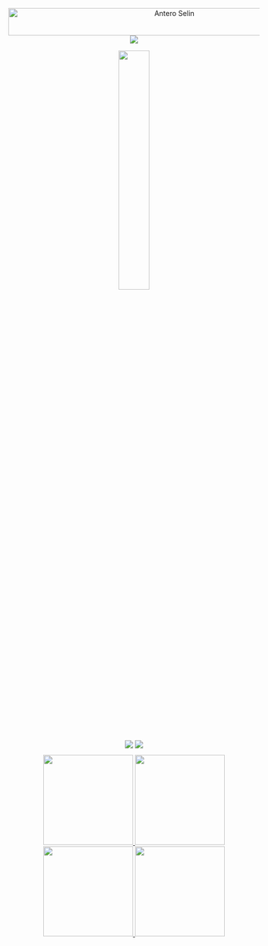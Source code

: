 <p align="center">
  <img src="https://readme-typing-svg.herokuapp.com?font=Kaushan+Script&size=40&duration=3500&color=447FF7&background=FFFFFF00&center=true&vCenter=true&width=650&height=55&lines=It's+Antero+Selin+%F0%9F%91%8B%F0%9F%8F%BB;I+am+a+Software+Developer+%F0%9F%A7%91%F0%9F%8F%BB%E2%80%8D%F0%9F%92%BB;I+have+6%2B+years+of+experience+%F0%9F%93%88;" alt="Antero Selin" width="650" height="55">
  <img src="https://user-images.githubusercontent.com/73097560/115834477-dbab4500-a447-11eb-908a-139a6edaec5c.gif">          
  <p align="center"><img src="https://github.com/antero9471/antero9471/blob/master/logo.gif" width="35%"></p>
</p>

<p align="center" style="margin-bottom: 10px;">
  <img src="https://github-profile-trophy.vercel.app/?username=antero9471&column=7&theme=onedark&no-frame=true&rank=-C&#gh-dark-mode-only"/>
  <img src="https://github-profile-trophy.vercel.app/?username=antero9471&column=7&theme=flat&no-frame=true&rank=-C&#gh-light-mode-only"/>
</p>

<div align="center">
  <a href="https://github.com/antero9471">
    <img height="180em" src="https://github-readme-stats.vercel.app/api?username=antero9471&hide=contribs&show_icons=true&theme=github_dark&count_private=true&include_all_commits=true&disable_animations=false&hide_border=true&#gh-dark-mode-only">
    <img height="180em" src="https://github-readme-stats.vercel.app/api?username=antero9471&hide=contribs&show_icons=true&count_private=true&include_all_commits=true&disable_animations=false&hide_border=true&#gh-light-mode-only#gh-light-mode-only">
  <img height="180em" src="https://github-readme-stats.vercel.app/api/top-langs?username=antero9471&show_icons=true&theme=github_dark&langs_count=8&layout=compact&hide_border=true#gh-dark-mode-only"/>
  <img height="180em" src="https://github-readme-stats.vercel.app/api/top-langs?username=antero9471&show_icons=true&theme=github_dark&langs_count=8&layout=compact&hide_border=true#gh-light-mode-only"/>
</div>
